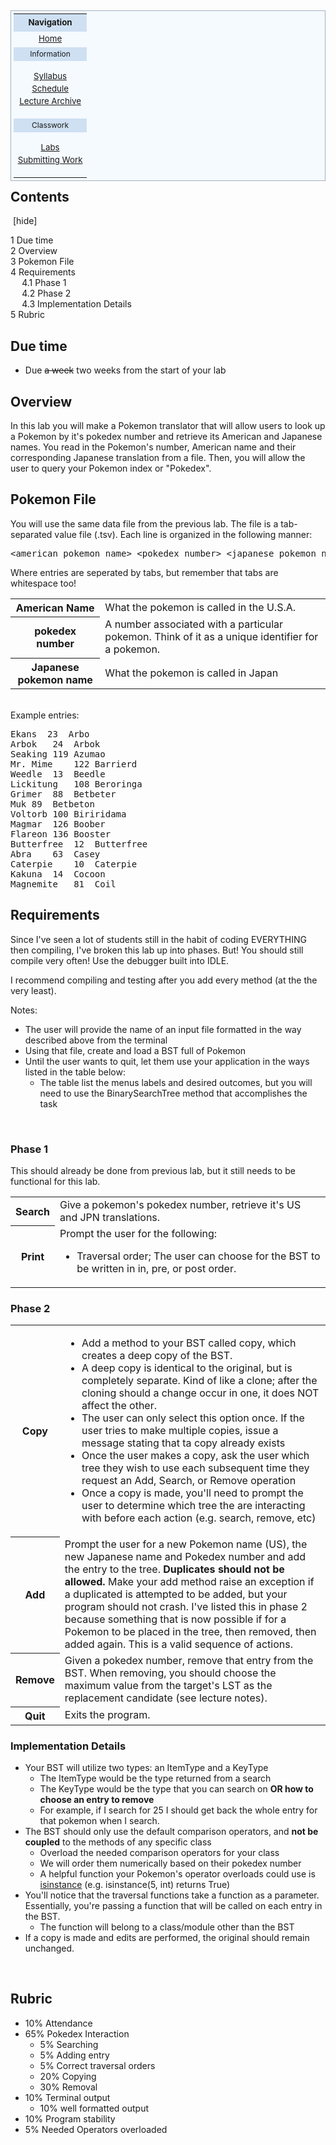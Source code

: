 <table style="padding:0.3em; float:right; margin-left:15px; border:1px solid #A3B1BF; background:#f5faff; text-align:center; font-size:95%; line-height:1.5em;">
<tbody><tr>
<th style="background:#cee0f2; padding:0.3em; text-align:center;">Navigation
</th></tr>
<tr>
<td><a href="/ittc_wiki/index.php/EECS268" title="EECS268">Home</a>
</td></tr>
<tr>
<td style="padding:0.1em; font-size:0.9em; background-color:#cee0f2;">Information
</td></tr>
<tr>
<td>
<p><a href="/ittc_wiki/index.php/EECS268:Syllabus" title="EECS268:Syllabus">Syllabus</a><br>
<a href="/ittc_wiki/index.php/EECS268:Schedule" title="EECS268:Schedule">Schedule</a><br>
<a href="/ittc_wiki/index.php/EECS268:video-lectures" title="EECS268:video-lectures">Lecture Archive</a><br>
</p>
</td></tr>
<tr>
<td style="padding:0.1em; font-size:0.9em; background-color:#cee0f2;">Classwork
</td></tr>
<tr>
<td>
<p><a href="/ittc_wiki/index.php/EECS268:Labs" title="EECS268:Labs">Labs</a><br>
<a href="/ittc_wiki/index.php/EECS268:Submission" title="EECS268:Submission">Submitting Work</a><br>
</p>
</td></tr></tbody></table>
<p><br>
</p>
<div id="toc" class="toc"><div class="toctitle"><h2>Contents</h2><span class="toctoggle">&nbsp;[<a role="button" tabindex="0" class="togglelink">hide</a>]&nbsp;</span></div>
<ul>
<li class="toclevel-1 tocsection-1"><a href="#Due_time"><span class="tocnumber">1</span> <span class="toctext">Due time</span></a></li>
<li class="toclevel-1 tocsection-2"><a href="#Overview"><span class="tocnumber">2</span> <span class="toctext">Overview</span></a></li>
<li class="toclevel-1 tocsection-3"><a href="#Pokemon_File"><span class="tocnumber">3</span> <span class="toctext">Pokemon File</span></a></li>
<li class="toclevel-1 tocsection-4"><a href="#Requirements"><span class="tocnumber">4</span> <span class="toctext">Requirements</span></a>
<ul>
<li class="toclevel-2 tocsection-5"><a href="#Phase_1"><span class="tocnumber">4.1</span> <span class="toctext">Phase 1</span></a></li>
<li class="toclevel-2 tocsection-6"><a href="#Phase_2"><span class="tocnumber">4.2</span> <span class="toctext">Phase 2</span></a></li>
<li class="toclevel-2 tocsection-7"><a href="#Implementation_Details"><span class="tocnumber">4.3</span> <span class="toctext">Implementation Details</span></a></li>
</ul>
</li>
<li class="toclevel-1 tocsection-8"><a href="#Rubric"><span class="tocnumber">5</span> <span class="toctext">Rubric</span></a></li>
</ul>
</div>

<h2><span class="mw-headline" id="Due_time">Due time</span></h2>
<ul><li>Due <strike>a week</strike> two weeks from the start of your lab</li></ul>
<h2><span class="mw-headline" id="Overview">Overview</span></h2>
<p>In this lab you will make a Pokemon translator that will allow users to look up a Pokemon by it's pokedex number and retrieve its American and Japanese names.  You read in the Pokemon's number, American name and their corresponding Japanese translation from a file.  Then, you will allow the user to query your Pokemon index or "Pokedex".
</p>
<h2><span class="mw-headline" id="Pokemon_File">Pokemon File</span></h2>
<p>You will use the same data file from the previous lab.
The file is a tab-separated value file (.tsv). Each line is organized in the following manner:
</p>
<pre>&lt;american pokemon name&gt; &lt;pokedex number&gt; &lt;japanese pokemon name&gt;
</pre>
<p>Where entries are seperated by tabs, but remember that tabs are whitespace too!
</p>
<table class="wikitable">
<tbody><tr>
<th> American Name
</th>
<td> What the pokemon is called in the U.S.A.
</td></tr>
<tr>
<th> pokedex number
</th>
<td> A number associated with a particular pokemon. Think of it as a unique identifier for a pokemon.
</td></tr>
<tr>
<th> Japanese pokemon name
</th>
<td> What the pokemon is called in Japan
</td></tr></tbody></table>
<p><br>
Example entries:
</p>
<pre>Ekans	23	Arbo
Arbok	24	Arbok
Seaking	119	Azumao
Mr. Mime	122	Barrierd
Weedle	13	Beedle
Lickitung	108	Beroringa
Grimer	88	Betbeter
Muk	89	Betbeton
Voltorb	100	Biriridama
Magmar	126	Boober
Flareon	136	Booster
Butterfree	12	Butterfree
Abra	63	Casey
Caterpie	10	Caterpie
Kakuna	14	Cocoon
Magnemite	81	Coil
</pre>
<h2><span class="mw-headline" id="Requirements">Requirements</span></h2>
<p>Since I've seen a lot of students still in the habit of coding EVERYTHING then compiling, I've broken this lab up into phases. But! You should still compile very often! Use the debugger built into IDLE. 
</p><p>I recommend compiling and testing after you add every method (at the the very least).
</p><p>Notes:
</p>
<ul><li>The user will provide the name of an input file formatted in the way described above from the terminal</li>
<li>Using that file, create and load a BST full of Pokemon</li>
<li>Until the user wants to quit, let them use your application in the ways listed in the table below:
<ul><li> The table list the menus labels and desired outcomes, but you will need to use the BinarySearchTree method that accomplishes the task</li></ul></li></ul>
<p><br>
</p>
<h3><span class="mw-headline" id="Phase_1">Phase 1</span></h3>
<p>This should already be done from previous lab, but it still needs to be functional for this lab.
</p>
<table class="wikitable">
<tbody><tr>
<th> Search
</th>
<td> Give a pokemon's pokedex number, retrieve it's US and JPN translations.
</td></tr>
<tr>
<th> Print
</th>
<td> Prompt the user for the following:
<ul><li> Traversal order; The user can choose for the BST to be written in in, pre, or post order. </li></ul>
</td></tr>
</tbody></table>
<h3><span class="mw-headline" id="Phase_2">Phase 2</span></h3>
<table class="wikitable">
<tbody><tr>
<th> Copy
</th>
<td>
<ul><li>Add a method to your BST called copy, which creates a deep copy of the BST.  </li>
<li>A deep copy is identical to the original, but is completely separate. Kind of like a clone; after the cloning should a change occur in one, it does NOT affect the other.</li>
<li>The user can only select this option once. If the user tries to make multiple copies, issue a message stating that ta copy already exists </li>
<li>Once the user makes a copy, ask the user which tree they wish to use each subsequent time they request an Add, Search, or Remove operation</li>
<li>Once a copy is made, you'll need to prompt the user to determine which tree the are interacting with before each action (e.g. search, remove, etc)</li></ul>
</td></tr>
<tr>
<th> Add
</th>
<td> Prompt the user for a new Pokemon name (US), the new Japanese name and Pokedex number and add the entry to the tree. <b>Duplicates should not be allowed.</b> Make your add method raise an exception  if a duplicated is attempted to be added, but your program should not crash. I've listed this in phase 2 because something that is now possible if for a Pokemon to be placed in the tree, then removed, then added again. This is a valid sequence of actions.
</td></tr>
<tr>
<th> Remove
</th>
<td> Given a pokedex number, remove that entry from the BST. When removing, you should choose the maximum value from the target's LST as the replacement candidate (see lecture notes).
</td></tr>
<tr>
<th> Quit
</th>
<td> Exits the program.
</td></tr></tbody></table>
<h3><span class="mw-headline" id="Implementation_Details">Implementation Details</span></h3>
<ul><li>Your BST will utilize two types: an ItemType and a KeyType
<ul><li>The ItemType would be the type returned from a search</li>
<li>The KeyType would be the type that you can search on <b>OR how to choose an entry to remove</b></li>
<li>For example, if I search for 25 I should get back the whole entry for that pokemon when I search.</li></ul></li>
<li>The BST should only use the default comparison operators, and <strong>not be coupled</strong> to the methods of any specific class
<ul><li>Overload the needed comparison operators for your class</li>
<li>We will order them numerically based on their pokedex number</li>
<li>A helpful function your Pokemon's operator overloads could use is <a rel="nofollow" class="external text" href="https://docs.python.org/3/library/functions.html#isinstance">isinstance</a> (e.g. isinstance(5, int) returns True)</li></ul></li>
<li>You'll notice that the traversal functions take a function as a parameter. Essentially, you're passing a function that will be called on each entry in the BST. 
<ul><li>The function will belong to a class/module other than the BST</li></ul></li>
<li> If a copy is made and edits are performed, the original should remain unchanged.</li></ul>
<p><br>
</p>
<h2><span class="mw-headline" id="Rubric">Rubric</span></h2>
<ul><li> 10% Attendance</li>
<li> 65% Pokedex Interaction
<ul><li> 5% Searching</li>
<li> 5% Adding entry</li>
<li> 5% Correct traversal orders</li>
<li> 20% Copying</li>
<li> 30% Removal</li></ul></li>
<li> 10% Terminal output
<ul><li> 10% well formatted output</li></ul></li>
<li> 10% Program stability</li>
<li> 5% Needed Operators overloaded</li></ul>

<!-- 
NewPP limit report
Cached time: 20221116013613
Cache expiry: 86400
Dynamic content: false
CPU time usage: 0.027 seconds
Real time usage: 0.032 seconds
Preprocessor visited node count: 57/1000000
Preprocessor generated node count: 98/1000000
Post‐expand include size: 621/2097152 bytes
Template argument size: 0/2097152 bytes
Highest expansion depth: 2/40
Expensive parser function count: 0/100
-->
<!--
Transclusion expansion time report (%,ms,calls,template)
100.00%    2.899      1 -total
100.00%    2.899      1 Template:EECS268
-->
